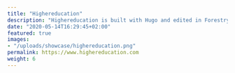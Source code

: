 ```yaml
---
title: "Highereducation"
description: "Highereducation is built with Hugo and edited in Forestry"
date: "2020-05-14T16:29:45+02:00"
featured: true
images:
- "/uploads/showcase/highereducation.png"
permalink: https://www.highereducation.com
weight: 6
---
```

